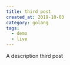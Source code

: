 ```yaml
---
title: third post
created_at: 2019-10-03
category: golang
tags:
  - demo
  - live
---
```


A description third post
<!-- more -->